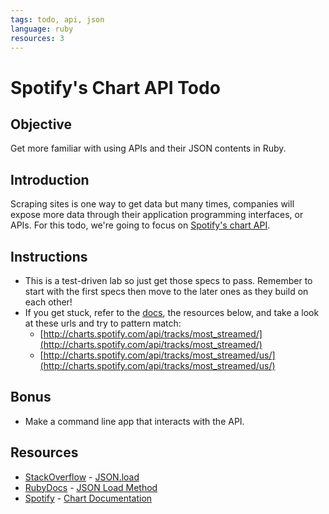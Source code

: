 ```yaml
---
tags: todo, api, json
language: ruby
resources: 3
---
```


# Spotify's Chart API Todo

## Objective

Get more familiar with using APIs and their JSON contents in Ruby.

## Introduction

Scraping sites is one way to get data but many times, companies will expose more data through their application programming interfaces, or APIs. For this todo, we're going to focus on [Spotify's chart API](http://charts.spotify.com/docs).

## Instructions
* This is a test-driven lab so just get those specs to pass. Remember to start with the first specs then move to the later ones as they build on each other!
* If you get stuck, refer to the [docs](http://charts.spotify.com/docs), the resources below, and take a look at these urls and try to pattern match: 
  * [http://charts.spotify.com/api/tracks/most_streamed/](http://charts.spotify.com/api/tracks/most_streamed/)
  * [http://charts.spotify.com/api/tracks/most_streamed/us/](http://charts.spotify.com/api/tracks/most_streamed/us/)

## Bonus
* Make a command line app that interacts with the API.

## Resources
* [StackOverflow](http://stackoverflow.com/) - [JSON.load](http://stackoverflow.com/questions/18581792/ruby-on-rails-and-json-parser-from-url?answertab=votes#tab-top)
* [RubyDocs](http://www.ruby-doc.org/) - [JSON Load Method](http://www.ruby-doc.org/stdlib-2.0.0/libdoc/json/rdoc/JSON.html#method-i-load)
* [Spotify](https://developer.spotify.com/) - [Chart Documentation](http://charts.spotify.com/docs)
